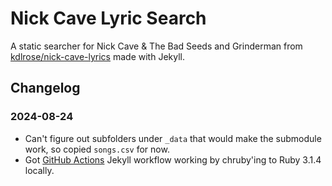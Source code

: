 # Nick Cave Lyric Search

A static searcher for Nick Cave & The Bad Seeds and Grinderman from [kdlrose/nick-cave-lyrics](https://github.com/kdlrose/nick-cave-lyrics) made with Jekyll.

## Changelog

### 2024-08-24

- Can't figure out subfolders under `_data` that would make the submodule work,
    so copied `songs.csv` for now.
- Got [GitHub Actions](https://jekyllrb.com/docs/continuous-integration/github-actions/) Jekyll workflow working by chruby'ing to Ruby 3.1.4 locally.
